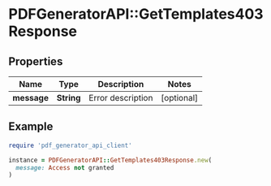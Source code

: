 # PDFGeneratorAPI::GetTemplates403Response

## Properties

| Name | Type | Description | Notes |
| ---- | ---- | ----------- | ----- |
| **message** | **String** | Error description | [optional] |

## Example

```ruby
require 'pdf_generator_api_client'

instance = PDFGeneratorAPI::GetTemplates403Response.new(
  message: Access not granted
)
```

